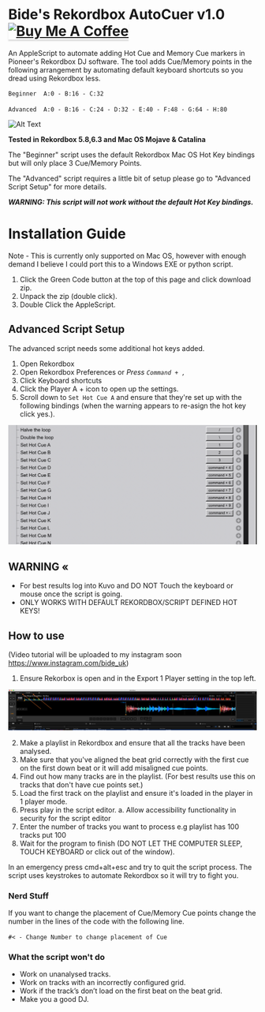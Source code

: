 # Bide's Rekordbox AutoCuer v1.0 <a href="https://www.buymeacoffee.com/Bide" target="_blank"><img src="https://www.buymeacoffee.com/assets/img/custom_images/orange_img.png" alt="Buy Me A Coffee" style="height: 41px !important;width: 174px !important;box-shadow: 0px 3px 2px 0px rgba(190, 190, 190, 0.5) !important;-webkit-box-shadow: 0px 3px 2px 0px rgba(190, 190, 190, 0.5) !important;" ></a>

An AppleScript to automate adding Hot Cue and Memory Cue markers in Pioneer's Rekordbox DJ software.
The tool adds Cue/Memory points in the following arrangement by automating default keyboard shortcuts so you dread using Rekordbox less. 

```
Beginner  A:0 - B:16 - C:32

Advanced  A:0 - B:16 - C:24 - D:32 - E:40 - F:48 - G:64 - H:80
```

![Alt Text](https://github.com/Bide-UK/Bides-Rekordbox-AutoCuer/blob/master/tutorial/Lazy%20Cue%20v1.02.gif)

<p><b>Tested in Rekordbox 5.8,6.3 and Mac OS Mojave & Catalina</b></p>


The "Beginner" script uses the default Rekordbox Mac OS Hot Key bindings but will only place 3 Cue/Memory Points.

The "Advanced" script requires a little bit of setup please go to "Advanced Script Setup" for more details.

 <i> <b>WARNING: This script will not work without the default Hot Key bindings.</b> </i>


# Installation Guide
Note - This is currently only supported on Mac OS, however with enough demand I believe I could port this to a Windows EXE or python script.
1. Click the Green Code button at the top of this page and click download zip.
2. Unpack the zip (double click).
3. Double Click the AppleScript.

## Advanced Script Setup
The advanced script needs some additional hot keys added.
1. Open Rekordbox
2. Open Rekordbox Preferences or <i>Press ```Command + , ```</i>
3. Click Keyboard shortcuts
4. Click the Player A + icon to open up the settings.
5. Scroll down to ```Set Hot Cue A``` and ensure that they're set up with the following bindings (when the warning appears to re-asign the hot key click yes.).

![Alt Text](https://github.com/Bide-UK/Bides-Rekordbox-AutoCuer/blob/master/tutorial/Player1_keybindings.png)


## WARNING «
- For best results log into Kuvo and DO NOT Touch the keyboard or mouse once the script is going.
- ONLY WORKS WITH DEFAULT REKORDBOX/SCRIPT DEFINED HOT KEYS!

## How to use 
(Video tutorial will be uploaded to my instagram soon https://www.instagram.com/bide_uk)
1. Ensure Rekorbox is open and in the Export 1 Player setting in the top left.

![Alt Text](https://github.com/Bide-UK/Bides-Rekordbox-AutoCuer/blob/master/tutorial/example1.png)


2. Make a playlist in Rekordbox and ensure that all the tracks have been analysed.
2. Make sure that you've aligned the beat grid correctly with the first cue on the first down beat or it will add misaligned cue points.
3. Find out how many tracks are in the playlist. (For best results use this on tracks that don't have cue points set.)
4. Load the first track on the playlist and ensure it's loaded in the player in 1 player mode.
5. Press play in the script editor.
    a. Allow accessibility functionality in security for the script editor
6. Enter the number of tracks you want to process e.g playlist has 100 tracks put 100
7. Wait for the program to finish (DO NOT LET THE COMPUTER SLEEP, TOUCH KEYBOARD or click out of the window).

In an emergency press cmd+alt+esc and try to quit the script process. The script uses keystrokes to automate Rekordbox so it will try to fight you.


### Nerd Stuff
If you want to change the placement of Cue/Memory Cue points change the number in the lines of the code with the following line.

```#< - Change Number to change placement of Cue```


### What the script won't do
- Work on unanalysed tracks.
- Work on tracks with an incorrectly configured grid.
- Work if the track’s don’t load on the first beat on the beat grid.
- Make you a good DJ.
